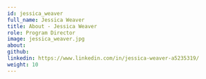 ```yaml
---
id: jessica_weaver
full_name: Jessica Weaver
title: About - Jessica Weaver
role: Program Director
image: jessica_weaver.jpg
about:
github:
linkedin: https://www.linkedin.com/in/jessica-weaver-a5235319/
weight: 10
---
```

